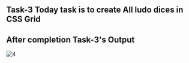## Task-3 Today task is to create All ludo dices in CSS Grid



## After completion Task-3's Output



![4](https://github.com/ZAHIDKHATTAKCS/Tasks/assets/103638880/ba51fcf6-9f57-488f-9788-633c94384202)








